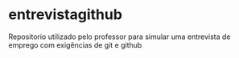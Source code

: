 # entrevistagithub
Repositorio utilizado pelo professor para simular uma entrevista de emprego com exigências de git e github
